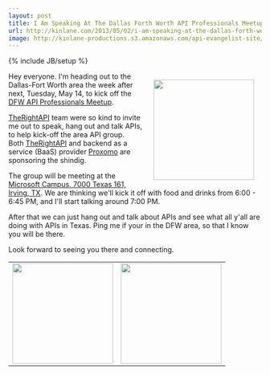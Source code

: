 ```yaml
---
layout: post
title: I Am Speaking At The Dallas Forth Worth API Professionals Meetup May 14th
url: http://kinlane.com/2013/05/02/i-am-speaking-at-the-dallas-forth-worth-api-professionals-meetup-may-14th/
image: http://kinlane-productions.s3.amazonaws.com/api-evangelist-site/blog/dfw-api-meetup-group.jpeg
---
```

{% include JB/setup %}
<p><a title="DFW API Professional Meetup Group" href="http://www.meetup.com/DFW-API-Professionals/events/115600132/"><img style="padding: 15px;" src="https://s3.amazonaws.com/kinlane-productions/events/dfw-api-meetup-group/dfw-api-meetup-group.jpeg"  width="200" align="right" /></a></p>
<p>Hey everyone.  I'm heading out to the Dallas-Fort Worth area the week after next, Tuesday, May 14, to kick off the <a title="DFW API Professional Meetup Group" href="http://www.meetup.com/DFW-API-Professionals/events/115600132/">DFW API Professionals Meetup</a>.</p>
<p><a title="TheRightAPI" href="http://therightapi.com">TheRightAPI</a>&nbsp;team were so kind to invite me out to speak, hang out and talk APIs, to help kick-off the area API group. Both&nbsp;<a title="TheRightAPI" href="http://therightapi.com">TheRightAPI</a>&nbsp;and backend as a service (BaaS) provider <a href="http://www.proxomo.com/">Proxomo</a> are sponsoring the shindig.</p>
<p>The group will be meeting at the <a href="http://maps.google.com/maps?q=7000+Texas+161%2C+Irving%2C+TX">Microsoft Campus, 7000 Texas 161, Irving, TX</a>.  We are thinking we'll kick it off with food and drinks from 6:00 - 6:45 PM, and I'll start talking around 7:00 PM.</p>
<p>After that we can just hang out and talk about APIs and see what all y'all are doing with APIs in Texas.  Ping me if your in the DFW area, so that I know you will be there.</p>
<p>Look forward to seeing you there and connecting.</p>
<table cellspacing="1" cellpadding="5" width="95%">

<tr>
<td align="center"><a title="TheRightAPI" href="http://www.therightapi.com/" target="_blank"><img src="http://kinlane-productions.s3.amazonaws.com/api-evangelist-site/company/therightapi-logo-2.png"  width="200" /></a></td>
<td align="center"><a title="Proxomo" href="http://www.proxomo.com/" target="_blank"><img src="http://kinlane-productions.s3.amazonaws.com/api-evangelist-site/serviceproviders/Proxomo-Logo.png"  width="200" /></a></td>
</tr>

</table>